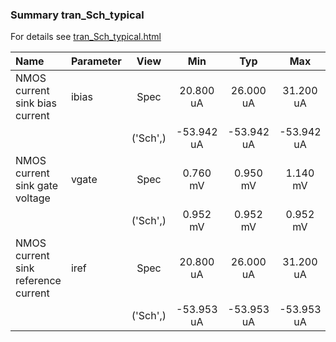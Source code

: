 ### Summary tran_Sch_typical

For details see <a href='tran_Sch_typical.html'>tran_Sch_typical.html</a>

|**Name**|**Parameter**|**View**|**Min** | **Typ** | **Max**|
|:---|:---|:---:|:---:|:---:|:---:|
|NMOS current sink bias current|ibias | Spec | 20.800 uA | 26.000 uA | 31.200 uA |
| | | ('Sch',)|-53.942 uA | -53.942 uA | -53.942 uA |
|NMOS current sink gate voltage|vgate | Spec | 0.760 mV | 0.950 mV | 1.140 mV |
| | | ('Sch',)|0.952 mV | 0.952 mV | 0.952 mV |
|NMOS current sink reference current|iref | Spec | 20.800 uA | 26.000 uA | 31.200 uA |
| | | ('Sch',)|-53.953 uA | -53.953 uA | -53.953 uA |
